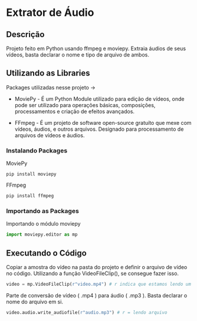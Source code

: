 # Extrator de Áudio

## Descrição

Projeto feito em Python usando ffmpeg e moviepy. Extraia áudios de seus vídeos, basta declarar o nome e tipo de arquivo de ambos.

## Utilizando as Libraries

Packages utilizadas nesse projeto ->

- MoviePy - É um Python Module utilizado para edição de vídeos, onde pode ser utilizado para operações básicas, composições, processamentos e criação de efeitos avançados.

- FFmpeg - É um projeto de software open-source gratuíto que mexe com vídeos, áudios, e outros arquivos. Designado para processamento de arquivos de vídeos e áudios.


### Instalando Packages

MoviePy
~~~
pip install moviepy
~~~

FFmpeg
~~~py
pip install ffmpeg
~~~

### Importando as Packages

Importando o módulo moviepy
~~~py
import moviepy.editor as mp
~~~

## Executando o Código

Copiar a amostra do vídeo na pasta do projeto e definir o arquivo de vídeo no código. Utilizando a função VideoFileClip(), se consegue fazer isso.

~~~py
video = mp.VideoFileClip(r"video.mp4") # r indica que estamos lendo um arquivo
~~~

Parte de conversão de vídeo ( .mp4 ) para áudio ( .mp3 ). Basta declarar o nome do arquivo em si.

~~~py
video.audio.write_audiofile(r"audio.mp3") # r = lendo arquivo
~~~
